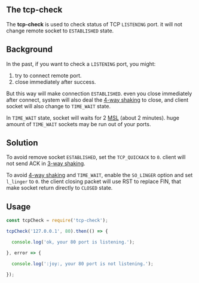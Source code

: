 ## The tcp-check

The **tcp-check** is used to check status of TCP `LISTENING` port.
it will not change remote socket to `ESTABLISHED` state.

## Background

In the past, if you want to check a `LISTENING` port, you might:

1. try to connect remote port.
2. close immediately after success.

But this way will make connection `ESTABLISHED`.
even you close immediately after connect,
system will also deal the [4-way shaking](https://en.wikipedia.org/wiki/Transmission_Control_Protocol#Connection_termination) to close,
and client socket will also change to `TIME_WAIT` state.

In `TIME_WAIT` state, socket will waits for 2 [MSL](https://en.wikipedia.org/wiki/Maximum_segment_lifetime) (about 2 minutes).
huge amount of `TIME_WAIT` sockets may be run out of your ports.

## Solution

To avoid remove socket `ESTABLISHED`, set the `TCP_QUICKACK` to `0`.
client will not send ACK in [3-way shaking](https://en.wikipedia.org/wiki/Transmission_Control_Protocol#Connection_establishment).

To avoid [4-way shaking](https://en.wikipedia.org/wiki/Transmission_Control_Protocol#Connection_termination) and `TIME_WAIT`,
enable the `SO_LINGER` option and set `l_linger` to `0`.
the client closing packet will use RST to replace FIN, that make socket return directly to `CLOSED` state.

## Usage

```js
const tcpCheck = require('tcp-check');

tcpCheck('127.0.0.1', 80).then(() => {

  console.log('ok, your 80 port is listening.');

}, error => {

  console.log(':joy:, your 80 port is not listening.');

});
```
